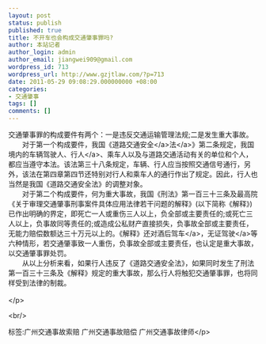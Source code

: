 ```yaml
---
layout: post
status: publish
published: true
title: 不开车也会构成交通肇事罪吗?
author: 本站记者
author_login: admin
author_email: jiangwei909@gmail.com
wordpress_id: 713
wordpress_url: http://www.gzjtlaw.com/?p=713
date: 2011-05-29 09:08:29.000000000 +08:00
categories:
- 交通肇事
tags: []
comments: []
---
```

<p>交通肇事罪的构成要件有两个：一是违反交通运输管理法规;二是发生重大事故。 <br>　　对于第一个构成要件，我国《<a><a>道路交通安全<&#47;a>法<&#47;a>》第二条规定，我国境内的车辆驾驶人、<a>行人<&#47;a>、乘车人以及与道路交通活动有关的单位和个人，都应当遵守本法。该法第三十八条规定，车辆、行人应当按照交通信号通行，另外，该法在第四章第四节还特别对行人和乘车人的通行作出了规定。因此，行人也当然是我国《道路交通安全法》的调整对象。 <br>　　对于第二个构成要件，何为重大事故，我国《刑法》第一百三十三条及最高院《关于审理交通肇事刑事案件具体应用法律若干问题的解释》(以下简称《解释》)已作出明确的界定，即死亡一人或重伤三人以上，负全部或主要责任的;或死亡三人以上，负事故同等责任的;或造成公私财产直接损失，负事故全部或主要责任，无能力赔偿数额达三十万元以上的。《解释》还对<a>酒后驾车<&#47;a>，<a>无证驾驶<&#47;a>等六种情形，若交通肇事致一人重伤，负事故全部或主要责任，也认定是重大事故，以交通肇事罪处罚。 <br>　　从以上分析来看，如果行人违反了《道路交通安全法》，如果同时发生了刑法第一百三十三条及《解释》规定的重大事故，那么行人将触犯交通肇事罪，也将同样受到法律的制裁。 <br><br><&#47;p><br&#47;><p>标签:广州交通事故索赔 广州交通事故赔偿 广州交通事故律师<&#47;p>

